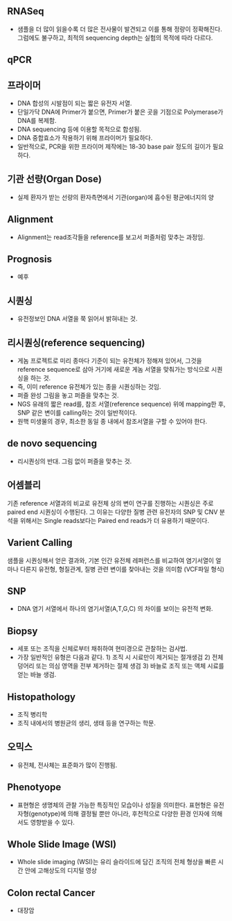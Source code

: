 ## RNASeq
- 샘플을 더 많이 읽을수록 더 많은 전사물이 발견되고 이를 통해 정량이 정확해진다. 그럼에도 불구하고, 최적의 sequencing depth는 실험의 목적에 따라 다르다.



## qPCR


## 프라이머
- DNA 합성의 시발점이 되는 짧은 유전자 서열.
- 단일가닥 DNA에 Primer가 붙으면, Primer가 붙은 곳을 기점으로 Polymerase가 DNA를 복제함.
- DNA sequencing 등에 이용할 목적으로 합성됨.
- DNA 중합효소가 작용하기 위해 프라이머가 필요하다.
- 일반적으로, PCR을 위한 프라이머 제작에는 18-30 base pair 정도의 길이가 필요하다.


## 기관 선량(Organ Dose)
- 실제 환자가 받는 선량의 환자측면에서 기관(organ)에 흡수된 평균에너지의 양

## Alignment
- Alignment는 read조각들을 reference를 보고서 퍼즐처럼 맞추는 과정임.

## Prognosis 
- 예후

## 시퀀싱
- 유전정보인 DNA 서열을 쭉 읽어서 밝혀내는 것. 

## 리시퀀싱(reference sequencing)
- 게놈 프로젝트로 미리 종마다 기준이 되는 유전체가 정해져 있어서, 그것을 reference sequence로 삼아 거기에 새로운 게놈 서열을 맞춰가는 방식으로 시퀀싱을 하는 것.
- 즉, 이미 reference 유전체가 있는 종을 시퀀싱하는 것임.
- 퍼즐 완성 그림을 놓고 퍼즐을 맞추는 것. 
- NGS 유래의 짧은 read를, 참조 서열(reference sequence) 위에 mapping한 후, SNP 같은 변이를 calling하는 것이 일반적이다.
- 원핵 미생물의 경우, 최소한 동일 종 내에서 참조서열을 구할 수 있어야 한다. 

## de novo sequencing
- 리시퀀싱의 반대. 그림 없이 퍼즐을 맞추는 것.

## 어셈블리 

기존 reference 서열과의 비교로 유전체 상의 변이 연구를 진행하는 시퀀싱은 주로 paired end 시퀀싱이 수행된다. 
그 이유는 다양한 질병 관련 유전자의 SNP 및 CNV 분석을 위해서는 Single reads보다는 Paired end reads가 더 유용하기 때문이다. 

## Varient Calling 
샘플을 시퀀싱해서 얻은 결과와, 기본 인간 유전체 레퍼런스를 비교하여 염기서열이 얼마나 다른지 유전형, 형질관계, 질병 관련 변이를 찾아내는 것을 의미함
(VCF파일 형식)

## SNP 
- DNA 염기 서열에서 하나의 염기서열(A,T,G,C) 의 차이를 보이는 유전적 변화.


## Biopsy
- 세포 또는 조직을 신체로부터 채취하여 현미경으로 관찰하는 검사법. 
- 가장 일반적인 유형은 다음과 같다. 1) 조직 시 시료만이 제거되는 절개생검 2) 전체 덩어리 또는 의심 영역을 전부 제거하는 절제 생검 3) 바늘로 조직 또는 액체 시료를 얻는 바늘 생검. 

## Histopathology 
- 조직 병리학
- 조직 내에서의 병원균의 생리, 생태 등을 연구하는 학문.

## 오믹스
- 유전체, 전사체는 표준화가 많이 진행됨. 

## Phenotyope 
- 표현형은 생명체의 관찰 가능한 특징적인 모습이나 성질을 의미한다. 표현형은 유전자형(genotype)에 의해 결정될 뿐만 아니라, 후천적으로 다양한 환경 인자에 의해서도 영향받을 수 있다. 


## Whole Slide Image (WSI)
- Whole slide imaging (WSI)는 유리 슬라이드에 담긴 조직의 전체 형상을 빠른 시간 안에 고해상도의 디지털 영상


## Colon rectal Cancer 
- 대장암
